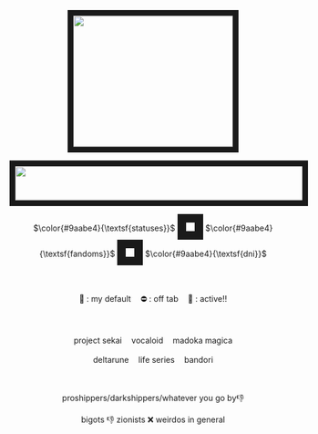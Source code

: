 <p align="center">
<img src="https://media.tenor.com/HD0uUJgJzBoAAAAi/haruka.gif" width="280" height="230" border="10"/>
</p>

<p align="center">
<img src="https://files.catbox.moe/hn4xuz.png" width="510" height="60" border="10"/>
</p>

<p align="center">
  $\color{#9aabe4}{\textsf{statuses}}$ <img src="https://64.media.tumblr.com/37b9f2264f2942e90fb7b725ace56243/d13d12092749e6f7-ff/s75x75_c1/54000462389a2ee1cd89d80086bb5c62bf38bac2.gifv" width="15" height="15" border="15"/> $\color{#9aabe4}{\textsf{fandoms}}$ <img src="https://64.media.tumblr.com/c90c4ca7508e8d4f2a89d39e95e34038/d13d12092749e6f7-3a/s75x75_c1/fa04b52f95a6e56174c1547de0dff5bcfb27fb68.gifv" width="15" height="15" border="15"/> $\color{#9aabe4}{\textsf{dni}}$
</p>

ㅤ
<p align="center">
  🌙 : my default ㅤ⛔️ : off tab ㅤ💬 : active!!
</p>
ㅤ
<p align="center">
  project sekai ㅤvocaloid ㅤmadoka magica
</p>
<p align="center">
  deltarune ㅤlife series ㅤbandori
</p>

ㅤ
<p align="center">
  proshippers/darkshippers/whatever you go by👎
</p>
<p align="center">
  bigots 👎 zionists ❌ weirdos in general
</p>
